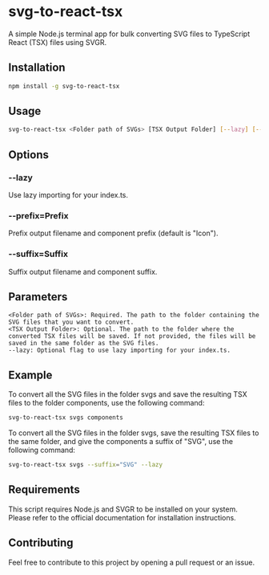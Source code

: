 # svg-to-react-tsx

A simple Node.js terminal app for bulk converting SVG files to TypeScript React (TSX) files using SVGR.

## Installation

```bash
npm install -g svg-to-react-tsx
```

## Usage

```bash
svg-to-react-tsx <Folder path of SVGs> [TSX Output Folder] [--lazy] [--suffix="Suffix"] []
```

## Options

### --lazy
Use lazy importing for your index.ts.
### --prefix=Prefix
Prefix output filename and component prefix (default is "Icon").
### --suffix=Suffix
Suffix output filename and component suffix.

## Parameters

    <Folder path of SVGs>: Required. The path to the folder containing the SVG files that you want to convert.
    <TSX Output Folder>: Optional. The path to the folder where the converted TSX files will be saved. If not provided, the files will be saved in the same folder as the SVG files.
    --lazy: Optional flag to use lazy importing for your index.ts.

## Example

To convert all the SVG files in the folder svgs and save the resulting TSX files to the folder components, use the following command:

```bash
svg-to-react-tsx svgs components
```

To convert all the SVG files in the folder svgs, save the resulting TSX files to the same folder, and give the components a suffix of "SVG", use the following command:

```bash
svg-to-react-tsx svgs --suffix="SVG" --lazy
```

## Requirements

This script requires Node.js and SVGR to be installed on your system. Please refer to the official documentation for installation instructions.

## Contributing

Feel free to contribute to this project by opening a pull request or an issue.